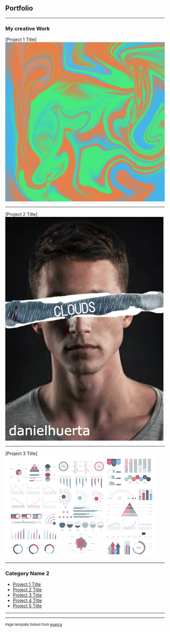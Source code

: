 ## Portfolio

---

### My creative Work 

[Project 1 Title]
<img src="images/waterpicture.png?raw=true"/>

---
[Project 2 Title]
<img src="images/nf.jpg?raw=true"/>

---
[Project 3 Title]
<img src="images/dummy_thumbnail.jpg?raw=true"/>

---

### Category Name 2

- [Project 1 Title](http://example.com/)
- [Project 2 Title](http://example.com/)
- [Project 3 Title](http://example.com/)
- [Project 4 Title](http://example.com/)
- [Project 5 Title](http://example.com/)

---




---
<p style="font-size:11px">Page template forked from <a href="https://github.com/evanca/quick-portfolio">evanca</a></p>
<!-- Remove above link if you don't want to attibute -->
